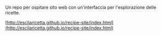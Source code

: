 Un repo per ospitare sito web con un'interfaccia per l'esplorazione delle ricette.


[http://escilaricetta.github.io/recipe-site/index.html](http://escilaricetta.github.io/recipe-site/index.html)
